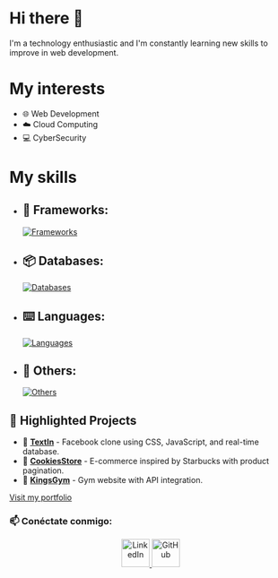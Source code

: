 # Hi there 👋

I'm a technology enthusiastic and I'm constantly learning new skills to improve in web development.

# My interests
- 🌐 Web Development
- ☁️ Cloud Computing
- 💻 CyberSecurity

# My skills
- ## 🚀 Frameworks:
  [![Frameworks](https://skillicons.dev/icons?i=django,react,nodejs,angular,flask&perline=5)](https://fabrz18.github.io/portafolio)
  
- ## 📦 Databases:
  [![Databases](https://skillicons.dev/icons?i=mysql,sqlite,postgres,mongodb&perline=5)]([https://skillicons.dev](https://fabrz18.github.io/portafolio))
- ## ⌨️ Languages:
  [![Languages](https://skillicons.dev/icons?i=c,cs,cpp,py,js,java,css,html,ruby,php&perline=5)](https://fabrz18.github.io/portafolio)
  
- ## 🔱 Others:
  [![Others](https://skillicons.dev/icons?i=gcp,aws,git,github,wordpress,azure,bootstrap,discord,figma,gmail,kali,linux,ps,redhat,powershell,stackoverflow,ts,visualstudio,vscode,windows&perline=5)](https://fabrz18.github.io/portafolio)


## 📌 **Highlighted Projects**
- 📝 **[TextIn](https://fabrz18.github.io/textin/)** - Facebook clone using CSS, JavaScript, and real-time database.  
- 🍪 **[CookiesStore](https://fabrz18.github.io/Cookies-Store/)** - E-commerce inspired by Starbucks with product pagination.  
- 💪 **[KingsGym](https://fabrz18.github.io/KingsGym/)** - Gym website with API integration.

[Visit my portfolio](https://fabrz18.github.io/portafolio)

### 📫 Conéctate conmigo:

<p align="center">
  <a href="https://www.linkedin.com/in/fabrizio-arturo-g-22b496325/" target="_blank">
    <img src="https://skillicons.dev/icons?i=linkedin" alt="LinkedIn" width="50">
  </a>
  <a href="https://github.com/Fabrz18" target="_blank">
    <img src="https://skillicons.dev/icons?i=github" alt="GitHub" width="50">
  </a>
  
</p>
<p align="center">
  <a href="https://github.com/Fabrz18">
    <img src="https://github-readme-stats-eight-theta.vercel.app/api/top-langs/?username=Fabrz18&layout=compact&langs_count=8&theme=algolia" alt=""/> 
  </a>
</p>

